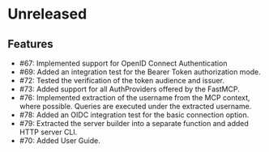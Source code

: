 # Unreleased

## Features

* #67: Implemented support for OpenID Connect Authentication
* #69: Added an integration test for the Bearer Token authorization mode.
* #72: Tested the verification of the token audience and issuer.
* #73: Added support for all AuthProviders offered by the FastMCP.
* #76: Implemented extraction of the username from the MCP context, where possible. Queries are executed under the extracted username.
* #78: Added an OIDC integration test for the basic connection option.
* #79: Extracted the server builder into a separate function and added HTTP server CLI.
* #70: Added User Guide.
